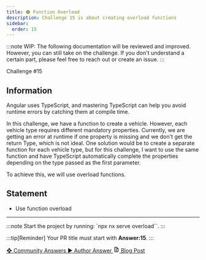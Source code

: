 ```yaml
---
title: 🟠 Function Overload
description: Challenge 15 is about creating overload functions
sidebar:
  order: 15
---
```


:::note
WIP: The following documentation will be reviewed and improved. However, you can still take on the challenge. If you don't understand a certain part, please feel free to reach out or create an issue.
:::

<div class="chip">Challenge #15</div>

## Information

Angular uses TypeScript, and mastering TypeScript can help you avoid runtime errors by catching them at compile time.

In this challenge, we have a function to create a vehicle. However, each vehicle type requires different mandatory properties.
Currently, we are getting an error at runtime if one property is missing and we don't get the return Type, which is not ideal.
One solution would be to create a separate function for each vehicle type, but for this challenge, I want to use the same function and have TypeScript automatically complete the properties depending on the type passed as the first parameter.

To achieve this, we will use overload functions.

## Statement

- Use function overload

---

:::note
Start the project by running: `npx nx serve overload``.
:::

:::tip[Reminder]
Your PR title must start with <b>Answer:15</b>.
:::

<div class="article-footer">
  <a
    href="https://github.com/tomalaforge/angular-challenges/pulls?q=label%3A15+label%3Aanswer"
    alt="Function Overload community solutions">
    ❖ Community Answers
  </a>
  <a
    href='https://github.com/tomalaforge/angular-challenges/pulls?q=label%3A15+label%3A'
    alt="Function Overload solution author">
    ▶︎ Author Answer
  </a>
  <a
    href='https://medium.com/ngconf/function-overloading-in-typescript-8236706b2c05'
    target="_blank"
    rel="noopener noreferrer"
    alt="Function Overload blog article">
    <svg aria-hidden="true" class="astro-yzt5nm4y astro-lq7oo3uf" width="16" height="16" viewBox="0 0 24 24" fill="currentColor" style="--sl-icon-size: 1.5rem;"><path d="M9 10h1a1 1 0 1 0 0-2H9a1 1 0 0 0 0 2Zm0 2a1 1 0 0 0 0 2h6a1 1 0 0 0 0-2H9Zm11-3.06a1.3 1.3 0 0 0-.06-.27v-.09c-.05-.1-.11-.2-.19-.28l-6-6a1.07 1.07 0 0 0-.28-.19h-.09a.88.88 0 0 0-.33-.11H7a3 3 0 0 0-3 3v14a3 3 0 0 0 3 3h10a3 3 0 0 0 3-3V8.94Zm-6-3.53L16.59 8H15a1 1 0 0 1-1-1V5.41ZM18 19a1 1 0 0 1-1 1H7a1 1 0 0 1-1-1V5a1 1 0 0 1 1-1h5v3a3 3 0 0 0 3 3h3v9Zm-3-3H9a1 1 0 0 0 0 2h6a1 1 0 0 0 0-2Z"></path></svg>
     Blog Post
  </a>
</div>
